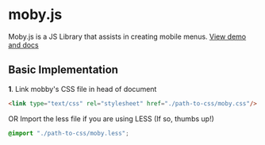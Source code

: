 # moby.js
Moby.js is a JS Library that assists in creating mobile menus. [View demo and docs](https://www.joshuasanger.ca/dev/moby)
## Basic Implementation
**1**.   Link mobby's CSS file in head of document
```HTML
<link type="text/css" rel="stylesheet" href="./path-to-css/moby.css"/>
```
OR 
Import the less file if you are using LESS (If so, thumbs up!)
```CSS
@import "./path-to-css/moby.less";
```

